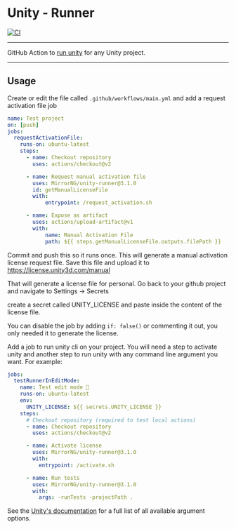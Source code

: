# Unity - Runner
[![CI](https://github.com/MirrorNG/unity-runner/workflows/CI/badge.svg)](https://github.com/MirrorNG/unity-runner/actions?query=workflow%3ACI)

---

GitHub Action to 
[run unity](https://github.com/marketplace/actions/unity-runner) 
for any Unity project. 

---

## Usage

Create or edit the file called `.github/workflows/main.yml` and add a request activation file job

```yaml
name: Test project
on: [push]
jobs:
  requestActivationFile:
    runs-on: ubuntu-latest
    steps:
      - name: Checkout repository
        uses: actions/checkout@v2

      - name: Request manual activation file
        uses: MirrorNG/unity-runner@3.1.0
        id: getManualLicenseFile
        with:
            entrypoint: /request_activation.sh

      - name: Expose as artifact
        uses: actions/upload-artifact@v1
        with:
            name: Manual Activation File
            path: ${{ steps.getManualLicenseFile.outputs.filePath }}
```

Commit and push this so it runs once. This will generate a manual activation license request file.  Save this file and upload it to https://license.unity3d.com/manual

That will generate a license file for personal.  Go back to your github project and navigate to Settings -> Secrets

create a secret called UNITY_LICENSE and paste inside the content of the license file.

You can disable the job by adding `if: false()` or commenting it out, you only needed it to generate the license.

Add a job to run unity cli on your project.  You will need a step to activate unity and another step to run unity with any command line argument you want.  For example:

```yaml
jobs:
  testRunnerInEditMode:
    name: Test edit mode 📝
    runs-on: ubuntu-latest
    env:
      UNITY_LICENSE: ${{ secrets.UNITY_LICENSE }}   
    steps:
      # Checkout repository (required to test local actions)
      - name: Checkout repository
        uses: actions/checkout@v2

      - name: Activate license
        uses: MirrorNG/unity-runner@3.1.0
        with:
          entrypoint: /activate.sh

      - name: Run tests
        uses: MirrorNG/unity-runner@3.1.0
        with:
          args: -runTests -projectPath .
```

See the [Unity's documentation](https://docs.unity3d.com/Manual/CommandLineArguments.html) for a full list of all available argument options.
